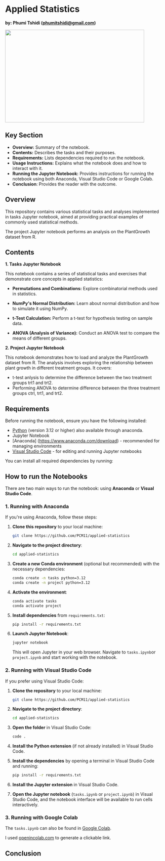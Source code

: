 # Applied Statistics
**by: Phumi Tshidi (phumitshidi@gmail.com)**

<img src="https://ccap.co.ke/wp-content/uploads/2021/01/Applied-Statistics.jpg" width="450" height="300">

## Key Section

- **Overview:** Summary of the notebook.
- **Contents:** Describes the tasks and their purposes.
- **Requirements:** Lists dependencies required to run the notebook.
- **Usage Instructions:** Explains what the notebook does and how to interact with it.
- **Running the Jupyter Notebook:** Provides instructions for running the notebook using both Anaconda, Visual  Studio Code or Google Colab.
- **Conclusion**: Provides the reader with the outcome.

## Overview

This repository contains various statistical tasks and analyses implemented in tasks Jupyter notebook, aimed at providing practical examples of commonly used statistical methods.

The project Jupyter notebook performs an analysis on the PlantGrowth dataset from R.

## Contents

**1. Tasks Jupyter Notebook**

This notebook contains a series of statistical tasks and exercises that demonstrate core concepts in applied statistics:

- **Permutations and Combinations:** Explore combinatorial methods used in statistics.

- **NumPy's Normal Distribution:** Learn about normal distribution and how to simulate it using NumPy.

- **t-Test Calculation:** Perform a t-test for hypothesis testing on sample data.

- **ANOVA (Analysis of Variance):** Conduct an ANOVA test to compare the means of different groups.

**2. Project Jupyter Notebook**

This notebook demonstrates how to load and analyze the PlantGrowth dataset from R. The analysis involves exploring the relationship between plant growth in different treatment groups. It covers:

- t-test anlysis to determine the difference between the two treatment groups trt1 and trt2.
- Performing ANOVA to determine difference between the three treatment groups ctrl, trt1, and trt2.

## Requirements

Before running the notebook, ensure you have the following installed:

- [Python](https://www.python.org/downloads/) (version 3.12 or higher) also available through anaconda.
- Jupyter Notebook
- [Anaconda] (https://www.anaconda.com/download) - recommended for managing environments
- [Visual Studio Code](https://code.visualstudio.com/) - for editing and running Jupyter notebooks

You can install all required dependencies by running:

## How to run the Notebooks

There are two main ways to run the notebook: using **Anaconda** or **Visual Studio Code**.

### 1. Running with Anaconda

If you're using Anaconda, follow these steps:

1. **Clone this repository** to your local machine:

    ```bash
    git clone https://github.com/PCM11/applied-statistics
    ```

2. **Navigate to the project directory**:

    ```bash
    cd applied-statistics
    ```

3. **Create a new Conda environment** (optional but recommended) with the necessary dependencies:

    ```bash
    conda create -n tasks python=3.12
    conda create -n project python=3.12
    ```

4. **Activate the environment**:

    ```bash
    conda activate tasks
    conda activate project
    ```

5. **Install dependencies** from `requirements.txt`:

    ```bash
    pip install -r requirements.txt
    ```

6. **Launch Jupyter Notebook**:

    ```bash
    jupyter notebook
    ```

    This will open Jupyter in your web browser. Navigate to `tasks.ipynb`or `project.ipynb` and start working with the notebook.

### 2. Running with Visual Studio Code

If you prefer using Visual Studio Code:

1. **Clone the repository** to your local machine:

    ```bash
    git clone https://github.com/PCM11/applied-statistics
    ```

2. **Navigate to the project directory**:

    ```bash
    cd applied-statistics
    ```

3. **Open the folder** in Visual Studio Code:

    ```bash
    code .
    ```

4. **Install the Python extension** (if not already installed) in Visual Studio Code.

5. **Install the dependencies** by opening a terminal in Visual Studio Code and running:

    ```bash
    pip install -r requirements.txt
    ```

6. **Install the Jupyter extension** in Visual Studio Code.

7. **Open the Jupyter notebook** (`tasks.ipynb` or `project.ipynb`) in Visual Studio Code, and the notebook interface will be available to run cells interactively.

### 3. Running with Google Colab

The `tasks.ipynb` can also be found in [Google Colab](https://colab.research.google.com/github/PCM11/applied-statistics/blob/main/tasks.ipynb).

I used [openincolab.com](https://openincolab.com/)
to generate a clickable link.

## Conclusion
